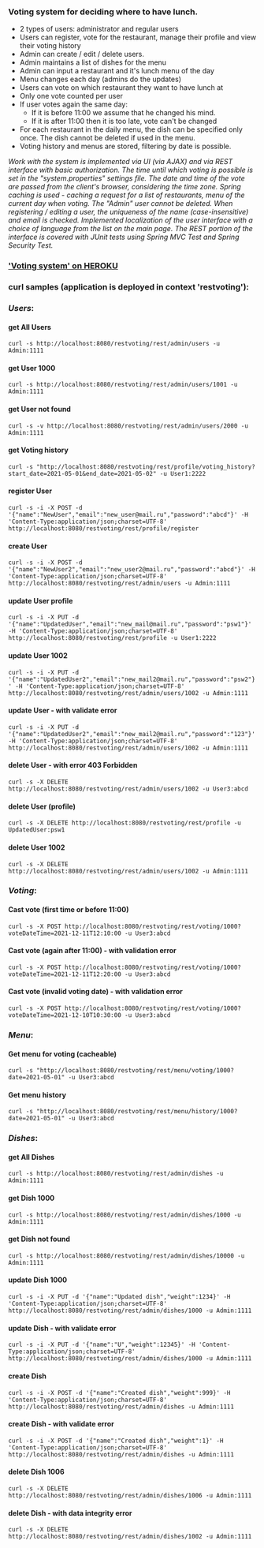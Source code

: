 ### Voting system for deciding where to have lunch.
* 2 types of users: administrator and regular users
* Users can register, vote for the restaurant, manage their profile and view their voting history
* Admin can create / edit / delete users.
* Admin maintains a list of dishes for the menu
* Admin can input a restaurant and it's lunch menu of the day
* Menu changes each day (admins do the updates)
* Users can vote on which restaurant they want to have lunch at
* Only one vote counted per user
* If user votes again the same day:
  - If it is before 11:00 we assume that he changed his mind.
  - If it is after 11:00 then it is too late, vote can't be changed
* For each restaurant in the daily menu, the dish can be specified only once. The dish cannot be deleted if used in the menu.
* Voting history and menus are stored, filtering by date is possible.

_Work with the system is implemented via UI (via AJAX) and via REST interface with basic authorization.
The time until which voting is possible is set in the "system.properties" settings file. The date and time of the vote are passed from the client's browser, considering the time zone.
Spring caching is used - caching a request for a list of restaurants, menu of the current day when voting.
The "Admin" user cannot be deleted. When registering / editing a user, the uniqueness of the name (case-insensitive) and email is checked.
Implemented localization of the user interface with a choice of language from the list on the main page.
The REST portion of the interface is covered with JUnit tests using Spring MVC Test and Spring Security Test._

### __['Voting system' on HEROKU](http://restvoting.herokuapp.com/)__


### __curl samples__ (application is deployed in context 'restvoting'):

### _Users_:

#### get All Users
`curl -s http://localhost:8080/restvoting/rest/admin/users -u Admin:1111`

#### get User 1000
`curl -s http://localhost:8080/restvoting/rest/admin/users/1001 -u Admin:1111`

#### get User not found
`curl -s -v http://localhost:8080/restvoting/rest/admin/users/2000 -u Admin:1111`

#### get Voting history
`curl -s "http://localhost:8080/restvoting/rest/profile/voting_history?start_date=2021-05-01&end_date=2021-05-02" -u User1:2222`

#### register User
`curl -s -i -X POST -d '{"name":"NewUser","email":"new_user@mail.ru","password":"abcd"}' -H 'Content-Type:application/json;charset=UTF-8' http://localhost:8080/restvoting/rest/profile/register`

#### create User
`curl -s -i -X POST -d '{"name":"NewUser2","email":"new_user2@mail.ru","password":"abcd"}' -H 'Content-Type:application/json;charset=UTF-8' http://localhost:8080/restvoting/rest/admin/users -u Admin:1111`

#### update User profile
`curl -s -i -X PUT -d '{"name":"UpdatedUser","email":"new_mail@mail.ru","password":"psw1"}' -H 'Content-Type:application/json;charset=UTF-8' http://localhost:8080/restvoting/rest/profile -u User1:2222`

#### update User 1002
`curl -s -i -X PUT -d '{"name":"UpdatedUser2","email":"new_mail2@mail.ru","password":"psw2"}' -H 'Content-Type:application/json;charset=UTF-8' http://localhost:8080/restvoting/rest/admin/users/1002 -u Admin:1111`

#### update User - with validate error
`curl -s -i -X PUT -d '{"name":"UpdatedUser2","email":"new_mail2@mail.ru","password":"123"}' -H 'Content-Type:application/json;charset=UTF-8' http://localhost:8080/restvoting/rest/admin/users/1002 -u Admin:1111`

#### delete User - with error 403 Forbidden
`curl -s -X DELETE http://localhost:8080/restvoting/rest/admin/users/1002 -u User3:abcd`

#### delete User (profile)
`curl -s -X DELETE http://localhost:8080/restvoting/rest/profile -u UpdatedUser:psw1`

#### delete User 1002
`curl -s -X DELETE http://localhost:8080/restvoting/rest/admin/users/1002 -u Admin:1111`



### _Voting_:

#### Cast vote (first time or before 11:00)
`curl -s -X POST http://localhost:8080/restvoting/rest/voting/1000?voteDateTime=2021-12-11T12:10:00 -u User3:abcd`

#### Cast vote (again after 11:00) - with validation error
`curl -s -X POST http://localhost:8080/restvoting/rest/voting/1000?voteDateTime=2021-12-11T12:20:00 -u User3:abcd`

#### Cast vote (invalid voting date) - with validation error
`curl -s -X POST http://localhost:8080/restvoting/rest/voting/1000?voteDateTime=2021-12-10T10:30:00 -u User3:abcd`



### _Menu_:

#### Get menu for voting (cacheable)
`curl -s "http://localhost:8080/restvoting/rest/menu/voting/1000?date=2021-05-01" -u User3:abcd`

#### Get menu history
`curl -s "http://localhost:8080/restvoting/rest/menu/history/1000?date=2021-05-01" -u User3:abcd`



### _Dishes_:

#### get All Dishes
`curl -s http://localhost:8080/restvoting/rest/admin/dishes -u Admin:1111`

#### get Dish 1000
`curl -s http://localhost:8080/restvoting/rest/admin/dishes/1000 -u Admin:1111`

#### get Dish not found
`curl -s http://localhost:8080/restvoting/rest/admin/dishes/10000 -u Admin:1111`

#### update Dish 1000
`curl -s -i -X PUT -d '{"name":"Updated dish","weight":1234}' -H 'Content-Type:application/json;charset=UTF-8' http://localhost:8080/restvoting/rest/admin/dishes/1000 -u Admin:1111`

#### update Dish - with validate error
`curl -s -i -X PUT -d '{"name":"U","weight":12345}' -H 'Content-Type:application/json;charset=UTF-8' http://localhost:8080/restvoting/rest/admin/dishes/1000 -u Admin:1111`

#### create Dish
`curl -s -i -X POST -d '{"name":"Created dish","weight":999}' -H 'Content-Type:application/json;charset=UTF-8' http://localhost:8080/restvoting/rest/admin/dishes -u Admin:1111`

#### create Dish - with validate error
`curl -s -i -X POST -d '{"name":"Created dish","weight":1}' -H 'Content-Type:application/json;charset=UTF-8' http://localhost:8080/restvoting/rest/admin/dishes -u Admin:1111`

#### delete Dish 1006
`curl -s -X DELETE http://localhost:8080/restvoting/rest/admin/dishes/1006 -u Admin:1111`

#### delete Dish - with data integrity error
`curl -s -X DELETE http://localhost:8080/restvoting/rest/admin/dishes/1002 -u Admin:1111`